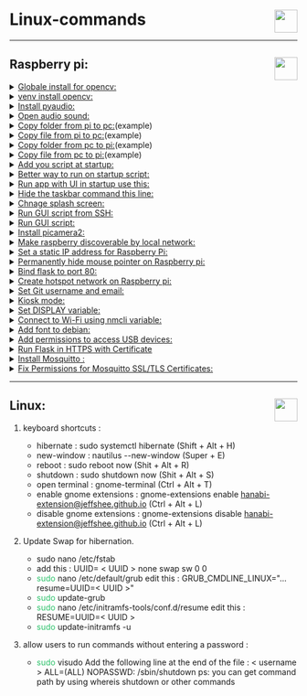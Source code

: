 # Linux-commands<img height="40px" align="right" src="https://upload.wikimedia.org/wikipedia/commons/3/35/Tux.svg" alt=""/>

---
## Raspberry pi: <img height="40px" align="right" src="https://www.vectorlogo.zone/logos/raspberrypi/raspberrypi-icon.svg" alt=""/>                          

<details>    
<summary><ins>Globale install for opencv:</ins></summary>    
<pre><code class="language-shell"> sudo apt install python3-opencv     
</code></pre> 
</details>
 <details>
 <summary><ins>venv install opencv:</ins></summary>
<pre><code class="language-shell"> pip install --upgrade pip
</code></pre> 
<pre><code class="language-shell"> pip install opencv-python
</code></pre> 
✴ To track the process:
<pre><code class="language-shell"> pip install opencv-python --verbose 
</code></pre> 
</details>
 <details>
 <summary><ins>Install pyaudio:</ins></summary>
<pre><code class="language-shell">pip install pyaudio
</code></pre> 
✴ need to install portaudio19-dev:
<pre><code class="language-shell">sudo apt install portaudio19-dev
</code></pre> 
✴ If you are in lite os install:
<pre><code class="language-shell">sudo apt install pulseaudio
</code></pre> 
</details>
 <details>
 <summary><ins>Open audio sound:</ins></summary>
<pre><code class="language-shell">alsamixer
</code></pre> 
</details>
 <details>
 <summary><ins>Copy folder from pi to pc:</ins>(example)</summary>
<pre><code class="language-shell">scp -r pi@192.168.68.150:~/MUSICAL_DOOR_BELL /C:\Users\PC\Documents\Python\MUSICAL_DOOR_BELL_OUTDOOR
</code></pre> 
</details>
 <details>
 <summary><ins>Copy file from pi to pc:</ins>(example)</summary>
<pre><code class="language-shell">scp pi@192.168.68.150:~/MUSICAL_DOOR_BELL/main.py /C:\Users\PC\Documents\Python\MUSICAL_DOOR_BELL_OUTDOOR
</code></pre> 
 </details>
 <details>
 <summary><ins>Copy folder from pc to pi:</ins>(example)</summary>
<pre><code class="language-shell">scp -r /home/user/Documents/my_folder pi@192.168.1.100:/home/pi/
</code></pre> 
 </details>
 <details>
 <summary><ins>Copy file from pc to pi:</ins>(example)</summary>
<pre><code class="language-shell">scp /home/user/Documents/example.txt pi@192.168.1.100:/home/pi/
</code></pre> 
 </details>
<details>
 <summary><ins>Add you script at startup:</ins></summary>
<pre><code class="language-shell">sudo crontab -e
</code></pre> 
✴ Add this to the end:(example)
<pre><code class="language-shell">@reboot python3 /home/pi/MUSICAL_DOOR_BELL/main.py &
</code></pre> 
✴ If you want to add log-file:(example)
<pre><code class="language-shell">@reboot sudo /usr/bin/python3 /home/pi/MUSICAL_DOOR_BELL/main.py > /home/pi/MUSICAL_DOOR_BELL/logfile.log 2>&1 &
</code></pre> 
</details>
 <details>
 <summary><ins>Better way to run on startup script:</ins></summary>
<pre><code class="language-shell">sudo nano /etc/rc.local
</code></pre> 
✴ If you want delay
<pre><code class="language-shell">sleep 30
</code></pre> 
✴ Add this to the end:(example)
<pre><code class="language-shell">su -c "python3 /path/to/your/script.py > /path/to/your/logfile.log 2>&1" pi &
</code></pre> 
✴ if you want to run chrome in kiosk mode:(example)
<pre><code class="language-shell">su -c "/usr/bin/chromium-browser --kiosk --disable-session-crashed-bubble --disable-infobars http://localhost:5555" pi
</code></pre> 
✴ Update permission:
<pre><code class="language-shell">sudo chmod +x /etc/rc.local
</code></pre> 
✴ run as pi user
<pre><code class="language-shell">su - pi -c "authbind --deep /usr/bin/python3 /home/pi/Documents/knowpet/main.py >> /home/pi/Documents/knowpet/logfile.log 2>&1 &"
</code></pre> 
</details>
 <details>
 <summary><ins>Run app with UI in startup use this:</ins></summary>
<pre><code class="language-shell">sudo nano /etc/xdg/lxsession/LXDE-pi/autostart
</code></pre> 
✴ Add this in the end:(example)
<pre><code class="language-shell">@/usr/bin/python /home/pi/example.py
</code></pre> 
</details>
 <details>
 <summary><ins>Hide the taskbar command this line:</ins></summary>
<pre><code class="language-shell">sudo nano /etc/xdg/lxsession/LXDE-pi/autostart
</code></pre> 
✴ Command this line:
<pre><code class="language-shell">#@lxpanel --profile LXDE-pi
</code></pre> 
</details>
 <details>
 <summary><ins>Chnage splash screen:</ins></summary>
  <div>✴ First change the splash image in what you like in this dir:
	<ul>/usr/share/plymouth/themes/pix</ul>
</div>
✴ Then run this command:
<pre><code class="language-shell">sudo plymouth-set-default-theme --rebuild-initrd pix
</code></pre> 
<div>✴ Disable rainbow splash:
	<ul>Add or edit this line:</ul>
</div>
<pre><code class="language-shell">disable_splash=1 to /boot/config.txt
</code></pre> 
✴ To remove the blinking curse add this:
<pre><code class="language-shell">vt.global_cursor_default=0 
</code></pre> 
✴ To:
<pre><code class="language-shell">/boot/cmdline.txt
</code></pre> 
✴ Mute kernel logs (only show critical errors) Add:
<pre><code class="language-shell">loglevel=3
</code></pre> 
✴ To:
<pre><code class="language-shell">/boot/cmdline.txt 
</code></pre> 
</details>
 <details>
 <summary><ins>Run GUI script from SSH:</ins></summary>
✴ Run this command:
<pre><code class="language-shell">export DISPLAY=:0
</code></pre> 
✴ Now you can run the script
</details>
 <details>
 <summary><ins>Run GUI script:</ins></summary>
✴ Add to python script:
<pre><code class="language-shell">os.environ["DISPLAY"] = ":0"
</code></pre> 
✴ Now you can run the script
</details>
<details>
 <summary><ins>Install picamera2:</ins></summary>
✴ Run this command:
<pre><code class="language-shell">sudo apt install -y python3-picamera2
</code></pre> 
</details>
<details>
 <summary><ins>Make raspberry discoverable by local network:</ins></summary>
✴ Run this command:
<pre><code class="language-shell">sudo nano /etc/avahi/avahi-daemon.conf
</code></pre> 
✴ In [server] section uncomment and modify this line to your desired hostname:
<pre><code class="language-shell">#host-name=foo
</code></pre>
✴ Run this command:
<pre><code class="language-shell">sudo service avahi-daemon restart
</code></pre>
✴ To discover it:
<pre><code class="language-shell">ping hostname.local
</code></pre> 
</details>
<details>
 <summary><ins>Set a static IP address for Raspberry Pi:</ins></summary>
✴ Run this command:
<pre><code class="language-shell">sudo nano /etc/dhcpcd.conf
</code></pre> 
✴ In end of the file add the following lines:
<pre><code class="language-shell">interface wlan0
static ip_address=192.168.1.100/24
static routers=192.168.1.1
static domain_name_servers=192.168.1.1
</code></pre>
✴ Run this command:
<pre><code class="language-shell">sudo service dhcpcd restart
</code></pre>
</details>
<details>
 <summary><ins>Permanently hide mouse pointer on Raspberry pi:</ins></summary>
✴ Run this command:
<pre><code class="language-shell">sudo nano /etc/lightdm/lightdm.conf
</code></pre> 
✴ Add this to the file after [Seat:*]:
<pre><code class="language-shell">xserver-command = X -nocursor
</code></pre> 
</details>
<details>
 <summary><ins>Bind flask to port 80:</ins></summary>
✴ Install authbind:
<pre><code class="language-shell">sudo apt install authbind
</code></pre> 
✴ Configure access to port 80:
<pre><code class="language-shell">sudo touch /etc/authbind/byport/80
sudo chmod 777 /etc/authbind/byport/80
</code></pre> 
✴ For security:
<pre><code class="language-shell">sudo chmod 550 /etc/authbind/byport/80
sudo chgrp {groupname} /etc/authbind/byport/80
sudo usermod -a -G {groupname} {username}
</code></pre> 
✴ To run:
<pre><code class="language-shell">authbind --deep python3 main.py
</code></pre> 
</details>
<details>
 <summary><ins>Create hotspot network on Raspberry pi:</ins></summary>
✴ Create hotspot for wifi_device:
<pre><code class="language-shell">sudo nmcli device wifi hotspot ssid {hotspot_name} password {hotspot_password} ifname {wifi_device}
</code></pre> 
✴ Example:
<pre><code class="language-shell">sudo nmcli device wifi hotspot ssid Home_5GHz password 12345678 ifname wlan0
</code></pre> 
✴ To get hotspot_UUID:
<pre><code class="language-shell">nmcli connection
</code></pre>
✴ Set autoconnect to hotspot:
<pre><code class="language-shell">sudo nmcli connection modify {hotspot_UUID} connection.autoconnect yes connection.autoconnect-priority 100
</code></pre> 
✴ To verify:
<pre><code class="language-shell">nmcli connection show {hotspot_UUID}
</code></pre> 
🚨 Important to let DNS working and internet sharing:
<pre><code class="language-shell">sudo nmcli connection modify {hotspot_UUID} ipv4.addresses 192.168.4.1/24 ipv4.method shared
</code></pre> 
</details>

<details>
 <summary><ins>Set Git username and email:</ins></summary>
<pre><code class="language-shell">git config --global user.name "Your Name"
</code></pre> 
<pre><code class="language-shell">git config --global user.email "your.email@example.com"
</code></pre> 
</details>

<details>
 <summary><ins>Kiosk mode:</ins></summary>
✴ 🚨 Note: Install this if you are runing in raspberry pi 5
<pre><code class="language-shell">sudo apt install gldriver-test
</code></pre> 	
✴ Update:
<pre><code class="language-shell">sudo apt update
</code></pre> 
<pre><code class="language-shell">sudo apt upgrade
</code></pre> 
✴ Install graphics libraries:
<pre><code class="language-shell">sudo apt-get install --no-install-recommends xserver-xorg x11-xserver-utils xinit openbox
</code></pre> 
✴ Chromium installation:
<pre><code class="language-shell">sudo apt-get install --no-install-recommends chromium-browser
</code></pre> 
✴ Chromium installation in debian:
<pre><code class="language-shell">sudo apt-get install --no-install-recommends chromium
</code></pre> 
✴ Openbox configuration:
<pre><code class="language-shell">sudo nano /etc/xdg/openbox/autostart
</code></pre>
✴ Replace the contents of the file with the following:
<pre><code class="language-shell">
# Start Chromium in kiosk mode
sed -i 's/"exited_cleanly":false/"exited_cleanly":true/' ~/.config/chromium/'Local State'
sed -i 's/"exited_cleanly":false/"exited_cleanly":true/; s/"exit_type":"[^"]\+"/"exit_type":"Normal"/' ~/.config/chromium/Default/Preferences
/usr/bin/chromium --disable-infobars --kiosk 'http://your-url-here' &
</code></pre> 
✴ If you are in debian Replace the contents of the file with the following:
<pre><code class="language-shell">
# Start Chromium in kiosk mode
# Disable any form of screen saver / screen blanking / power management
xset s off
xset s noblank
xset -dpms
# Allow quitting the X server with CTRL-ALT-Backspace
setxkbmap -option terminate:ctrl_alt_bksp
# Start Chromium in kiosk mode
sed -i 's/"exited_cleanly":false/"exited_cleanly":true/' ~/.config/chromium/'Local State'
sed -i 's/"exited_cleanly":false/"exited_cleanly":true/; s/"exit_type":"[^"]\+"/"exit_type":"Normal"/' ~/.config/chromium/Default/Pr>
(sleep 5 && /usr/bin/chromium --disable-infobars --kiosk 'https://google.com') &
</code></pre> 
✴ If you are in debian and you want to rotate screen & touch:
<pre><code class="language-shell">
# Start Chromium in kiosk mode
# Rotate screem and detect screen automaticaly 
xrandr --output $(xrandr | grep -w "connected" | grep "HDMI" | awk '{print $1}') --rotate right &
# Apply touchscreen transformation for right rotation
(sleep 3 && xinput set-prop 8 "Coordinate Transformation Matrix" 0 1 0 -1 0 1 0 0 1) &
(sleep 3 && xinput set-prop 9 "Coordinate Transformation Matrix" 0 1 0 -1 0 1 0 0 1) &
# Apply touchscreen transformation for left rotation
#(sleep 3 && xinput set-prop 8 "Coordinate Transformation Matrix" 0 -1 1 1 0 0 0 0 1) &
#(sleep 3 && xinput set-prop 9 "Coordinate Transformation Matrix" 0 -1 1 1 0 0 0 0 1) &
# Disable any form of screen saver / screen blanking / power management
xset s off
xset s noblank
xset -dpms
# Allow quitting the X server with CTRL-ALT-Backspace
setxkbmap -option terminate:ctrl_alt_bksp
# Start Chromium in kiosk mode
sed -i 's/"exited_cleanly":false/"exited_cleanly":true/' ~/.config/chromium/'Local State'
sed -i 's/"exited_cleanly":false/"exited_cleanly":true/; s/"exit_type":"[^"]\+"/"exit_type":"Normal"/' ~/.config/chromium/Default/Pr>
(sleep 5 && /usr/bin/chromium --disable-infobars --kiosk 'https://google.com') &
</code></pre> 
✴ Autologin:
<pre><code class="language-shell">sudo mkdir -p /etc/systemd/system/getty@tty1.service.d
</code></pre>
<pre><code class="language-shell">sudo nano /etc/systemd/system/getty@tty1.service.d/override.conf
</code></pre>
✴ Add the following:
<pre><code class="language-shell">
[Service]
ExecStart=
ExecStart=-/sbin/agetty --autologin dz --noclear %I $TERM
</code></pre>
🚨 Note: dz = username<br>
✴ Update service:
<pre><code class="language-shell">sudo systemctl daemon-reload
</code></pre>
<pre><code class="language-shell">sudo systemctl restart getty@tty1
</code></pre>
🚨 Automatically Run startx on Login:
<pre><code class="language-shell">echo "if [ -z "\$DISPLAY" ] && [ \$(tty) = /dev/tty1 ]; then startx -- -nocursor; fi" >> ~/.profile
</code></pre>

</details>

<details>
 <summary><ins>Set DISPLAY variable:</ins></summary>
<pre><code class="language-shell">export DISPLAY=:0
</code></pre> 
</details>

<details>
 <summary><ins>Connect to Wi-Fi using nmcli variable:</ins></summary>
✴ List Available Wi-Fi Networks:
<pre><code class="language-shell">nmcli device wifi list ifname wlanXX
</code></pre> 
✴ Connect to a Wi-Fi Network:
<pre><code class="language-shell">sudo nmcli device wifi connect "SSID" password "password" ifname wlanXX
</code></pre> 
✴ Verify Connection:
<pre><code class="language-shell">nmcli connection show --active
</code></pre> 
✴ Check the connection name:
<pre><code class="language-shell">nmcli connection show
</code></pre> 
✴ Set the connection to auto-connect:
<pre><code class="language-shell">sudo nmcli connection modify "connection_name" connection.autoconnect yes
</code></pre> 
✴ Verify the auto-connect setting:
<pre><code class="language-shell">nmcli connection show "connection_name"
</code></pre> 
</details>

<details>
 <summary><ins>Add font to debian:</ins></summary>
✴ Create the fonts directory:
<pre><code class="language-shell">sudo mkdir -p /usr/share/fonts/truetype/custom
</code></pre> 
✴ Copy your font files to this directory:
<pre><code class="language-shell">sudo cp /path/to/font.ttf /usr/share/fonts/truetype/custom/
</code></pre> 
✴ Update the font cache
<pre><code class="language-shell">sudo fc-cache -f -v
</code></pre> 
✴ Verify the Installation:
<pre><code class="language-shell">fc-list | grep "FontName"
</code></pre> 
</details>

<details>
 <summary><ins>Add permissions to access USB devices:</ins></summary>
✴ Create a new udev rule file:
<pre><code class="language-shell">sudo nano /etc/udev/rules.d/99-usb.rules
</code></pre> 
✴ Add the following line to give all users permission to access USB devices:
<pre><code class="language-shell">SUBSYSTEM=="usb", MODE="0666"
</code></pre> 
✴ Save the file and reload the udev rules:
<pre><code class="language-shell">sudo udevadm control --reload-rules
</code></pre> 
✴ Alternatively, if you need specific access to a particular USB device, you can add a rule based on the device's vendor and product ID. Replace 1234 and 5678 with the actual vendor and product IDs:
<pre><code class="language-shell">SUBSYSTEM=="usb", ATTR{idVendor}=="1234", ATTR{idProduct}=="5678", MODE="0666"
</code></pre> 
🚨 Note: log out and log back in
</details>



<details>
 <summary><ins>Run Flask in HTTPS with Certificate</ins></summary>

<details>
 &nbsp;<summary><ins>1. DuckDNS Setup on Linux</ins></summary>

🧱 **1. Create a DuckDNS Account**
- Go to: [https://www.duckdns.org](https://www.duckdns.org)
- Sign in using Google, GitHub, or Twitter.
- Once logged in, go to the domains tab.
- Create a subdomain (e.g., `myserver.duckdns.org`).
- Copy your token (you’ll need it for the script).

📜 **2. Create an Update Script**
Open a terminal and do the following:

<pre><code class="language-shell">mkdir -p ~/duckdns
cd ~/duckdns
nano duck.sh
</code></pre>

Paste this in the duck.sh file (replace `YOURDOMAIN` and `YOURTOKEN`):

<pre><code class="language-shell">echo url="https://www.duckdns.org/update?domains=YOURDOMAIN&token=YOURTOKEN&ip=" | curl -k -o ~/duckdns/duck.log -K -
</code></pre>

Example:

<pre><code class="language-shell">echo url="https://www.duckdns.org/update?domains=myserver&token=abc123xyz456&ip=" | curl -k -o ~/duckdns/duck.log -K -
</code></pre>

Make it executable:

<pre><code class="language-shell">chmod +x duck.sh
</code></pre>

⏱️ **3. Auto-Update with Cron**
Open crontab:

<pre><code class="language-shell">crontab -e
</code></pre>

Add this line to run every 5 minutes:

<pre><code class="language-shell">*/5 * * * * ~/duckdns/duck.sh >/dev/null 2>&1
</code></pre>

Save and exit (Ctrl+X, then Y, then Enter).

✅ **4. Verify**
You can test it manually:

<pre><code class="language-shell">./duck.sh
</code></pre>

Then check the log:

<pre><code class="language-shell">cat duck.log
</code></pre>

You should see something like OK.

</details>

<details>
 <summary><ins>2. Run Flask App Behind Gunicorn</ins></summary>
<pre><code class="language-shell"># In your project folder:
pip install gunicorn

 Run Gunicorn (use your actual filename if not app.py):
gunicorn -w 4 -b 127.0.0.1:8000 app:app

 'app:app' means 'filename:Flask instance'
 Example: if your file is 'main.py' and your Flask instance is 'app', use 'main:app'
</code></pre>

You can also create a `systemd` service later to run it on boot.
</details>

<details>
 <summary><ins>3. Configure Nginx for HTTPS (DuckDNS)</ins></summary>
<pre><code class="language-shell"># Create or edit your Nginx config:
sudo nano /etc/nginx/sites-available/shopi
</code></pre>

Paste this:

```nginx
server {
    listen 80;
    server_name shopi.duckdns.org;

    location / {
        proxy_pass http://127.0.0.1:8000;
        proxy_set_header Host $host;
        proxy_set_header X-Real-IP $remote_addr;
        proxy_set_header X-Forwarded-For $proxy_add_x_forwarded_for;
        proxy_set_header X-Forwarded-Proto $scheme;
    }
}
```

Enable the config and reload Nginx:

<pre><code class="language-shell">sudo ln -s /etc/nginx/sites-available/shopi /etc/nginx/sites-enabled/
sudo nginx -t
sudo systemctl reload nginx
</code></pre>
</details>

<details>
 <summary><ins>4. Get a Free HTTPS Certificate with Certbot</ins></summary>
Make sure:
- Your domain (e.g., `shopi.duckdns.org`) points to your public IP
- Ports **80** and **443** are forwarded to your Raspberry Pi

Then run:

<pre><code class="language-shell">sudo apt install certbot python3-certbot-nginx
sudo certbot --nginx
</code></pre>

Certbot will:
- Verify your domain
- Get an HTTPS certificate
- Automatically update your Nginx config

Auto-Renewal (Important):

<pre><code class="language-shell">
sudo certbot renew --dry-run
</code></pre>
  
</details>

<details>
 <summary><ins>5. Done! Your Flask App is Live at:</ins></summary>
<pre><code class="language-text">https://shopi.duckdns.org
</code></pre>
</details>

</details>

<details> <summary><ins>Install Mosquitto :</ins></summary>
✴ Update your system:

<pre><code class="language-shell">sudo apt update sudo apt upgrade</code></pre>
✴ Install Mosquitto and Mosquitto clients:

<pre><code class="language-shell">sudo apt install mosquitto mosquitto-clients</code></pre>
✴ Enable Mosquitto to start on boot:

<pre><code class="language-shell">sudo systemctl enable mosquitto</code></pre>
✴ Start Mosquitto service:

<pre><code class="language-shell">sudo systemctl start mosquitto</code></pre>
✴ Check if Mosquitto is running:

<pre><code class="language-shell">sudo systemctl status mosquitto</code></pre>
🚨 Note: With systemctl enable mosquitto, Mosquitto will automatically start after reboot.

</details>
<details> <summary><ins>Fix Permissions for Mosquitto SSL/TLS Certificates:</ins></summary>
✴ Set ownership for the certificate files to mosquitto user:

<pre><code class="language-shell">sudo chown -R mosquitto:mosquitto /etc/letsencrypt/live/shopinet.sytes.net</code></pre>
✴ Set read and write permissions for the certificate files:

<pre><code class="language-shell">sudo chmod -R 644 /etc/letsencrypt/live/shopinet.sytes.net</code></pre>
✴ Fix permissions for the parent directories:

<pre><code class="language-shell">sudo chown -R mosquitto:mosquitto /etc/letsencrypt</code></pre> <pre><code class="language-shell">sudo chmod -R 755 /etc/letsencrypt</code></pre>
✴ Test certificate file accessibility:

<pre><code class="language-shell">openssl x509 -in /etc/letsencrypt/live/shopinet.sytes.net/fullchain.pem -text -noout</code></pre> <pre><code class="language-shell">openssl rsa -in /etc/letsencrypt/live/shopinet.sytes.net/privkey.pem -check</code></pre>
✴ Restart Mosquitto service:

<pre><code class="language-shell">sudo systemctl restart mosquitto</code></pre>
✴ Check Mosquitto status to ensure it is active:

<pre><code class="language-shell">sudo systemctl status mosquitto</code></pre>
🚨 Note: If there are no errors, Mosquitto should be able to use SSL certificates for secure connections (HTTPS and WSS).

✴ Configure Mosquitto for SSL/TLS:

Add the following configuration to your mosquitto.conf file to enable both secure MQTT and WebSocket connections over SSL/TLS:
<pre><code class="language-shell">sudo nano /etc/mosquitto/mosquitto.conf</code></pre>

```conf 
# MQTT over TCP (optional, default) 
listener 1883 protocol mqtt 
# Secure MQTT over TLS (MQTTS) listener 8883 
protocol mqtt 
certfile /etc/letsencrypt/live/shopinet.sytes.net/fullchain.pem 
keyfile /etc/letsencrypt/live/shopinet.sytes.net/privkey.pem 
# WebSocket (optional) 
listener 9001
protocol websockets 
# Secure WebSocket (WSS) 
listener 8081 
protocol websockets 
certfile /etc/letsencrypt/live/shopinet.sytes.net/fullchain.pem 
keyfile /etc/letsencrypt/live/shopinet.sytes.net/privkey.pem 
# Authentication 
allow_anonymous false 
password_file /etc/mosquitto/pwfile
```

🚨 Note: After updating the mosquitto.conf file, restart the Mosquitto service again:

<pre><code class="language-shell">sudo systemctl restart mosquitto</code></pre> </details>


---
## Linux:<img height="40px" align="right" src="https://www.debian.org/logos/openlogo-nd.svg" alt=""/>    

 1. keyboard shortcuts  : 
	-  hibernate : sudo systemctl hibernate (Shift + Alt + H)
	-  new-window : nautilus --new-window (Super + E)
	-  reboot : sudo reboot now (Shit + Alt + R)
	-  shutdown : sudo shutdown now (Shit + Alt + S)
	-  open terminal : gnome-terminal (Ctrl + Alt + T)
	-  enable gnome extensions : gnome-extensions enable hanabi-extension@jeffshee.github.io (Ctrl + Alt + L)
	-  disable gnome extensions : gnome-extensions disable hanabi-extension@jeffshee.github.io (Ctrl + Alt + L)
	
2. Update Swap for hibernation.
	- sudo nano /etc/fstab
	- add this : UUID= < UUID >          none            swap    sw              0       0
	-  <font color="#2DC26B">sudo</font> nano /etc/default/grub 
		  edit this : GRUB_CMDLINE_LINUX="... resume=UUID=< UUID >"
	-  <font color="#2DC26B">sudo</font> update-grub
	-  <font color="#2DC26B">sudo</font> nano /etc/initramfs-tools/conf.d/resume
		  edit this : RESUME=UUID=< UUID >
	-  <font color="#2DC26B">sudo</font> update-initramfs -u
4. allow users to run commands without entering a password : 
	-  <font color="#2DC26B">sudo</font> visudo
	  Add the following line at the end of the file : < username > ALL=(ALL) NOPASSWD: /sbin/shutdown 
		  ps: you can get command path by using whereis shutdown or other commands
